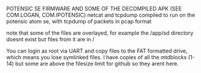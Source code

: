 POTENSIC SE FIRMWARE AND SOME OF THE DECOMPILED APK (SEE COM.LOGAN, COM.IPOTENSIC)
 netcat and tcpdump compiled to run on the potensic atom se, with tcpdump of packets in pcap format

 note that some of the files are overlayed, for example the /app/sd directory doesnt exist but files from it are in /

You can login as root via UART and copy files to the FAT formatted drive, which means you lose symlinked files. I have copies of all the mtdblocks (1-14) but some are above the filesize limit for github so they arent here.
